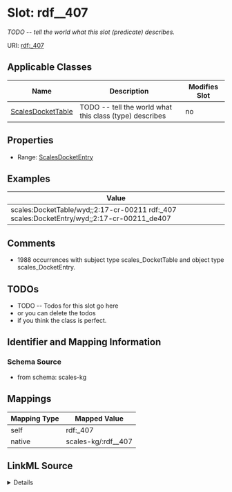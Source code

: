 

# Slot: rdf__407


_TODO -- tell the world what this slot (predicate) describes._





URI: [rdf:_407](http://www.w3.org/1999/02/22-rdf-syntax-ns#_407)



<!-- no inheritance hierarchy -->





## Applicable Classes

| Name | Description | Modifies Slot |
| --- | --- | --- |
| [ScalesDocketTable](../classes/ScalesDocketTable.md) | TODO -- tell the world what this class (type) describes |  no  |







## Properties

* Range: [ScalesDocketEntry](../classes/ScalesDocketEntry.md)






## Examples

| Value |
| --- |
| scales:DocketTable/wyd;;2:17-cr-00211 rdf:_407 scales:DocketEntry/wyd;;2:17-cr-00211_de407 |

## Comments

* 1988 occurrences with subject type scales_DocketTable and object type scales_DocketEntry.

## TODOs

* TODO -- Todos for this slot go here
* or you can delete the todos
* if you think the class is perfect.

## Identifier and Mapping Information







### Schema Source


* from schema: scales-kg




## Mappings

| Mapping Type | Mapped Value |
| ---  | ---  |
| self | rdf:_407 |
| native | scales-kg/:rdf__407 |




## LinkML Source

<details>
```yaml
name: rdf__407
description: TODO -- tell the world what this slot (predicate) describes.
todos:
- TODO -- Todos for this slot go here
- or you can delete the todos
- if you think the class is perfect.
comments:
- 1988 occurrences with subject type scales_DocketTable and object type scales_DocketEntry.
examples:
- value: scales:DocketTable/wyd;;2:17-cr-00211 rdf:_407 scales:DocketEntry/wyd;;2:17-cr-00211_de407
from_schema: scales-kg
rank: 1000
slot_uri: rdf:_407
alias: rdf__407
domain_of:
- scales_DocketTable
range: scales_DocketEntry

```
</details>
